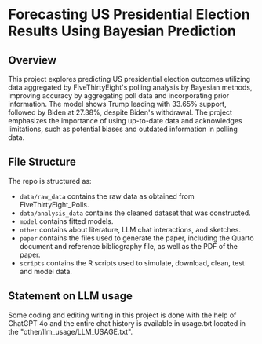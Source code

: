 # Forecasting US Presidential Election Results Using Bayesian Prediction

## Overview

This project explores predicting US presidential election outcomes utilizing data aggregated by FiveThirtyEight's polling analysis by Bayesian methods, improving accuracy by aggregating poll data and incorporating prior information. The model shows Trump leading with 33.65% support, followed by Biden at 27.38%, despite Biden's withdrawal. The project emphasizes the importance of using up-to-date data and acknowledges limitations, such as potential biases and outdated information in polling data.


## File Structure

The repo is structured as:

-   `data/raw_data` contains the raw data as obtained from FiveThirtyEight_Polls.
-   `data/analysis_data` contains the cleaned dataset that was constructed.
-   `model` contains fitted models. 
-   `other` contains about literature, LLM chat interactions, and sketches.
-   `paper` contains the files used to generate the paper, including the Quarto document and reference bibliography file, as well as the PDF of the paper. 
-   `scripts` contains the R scripts used to simulate, download, clean, test and model data.


## Statement on LLM usage

Some coding and editing writing in this project is done with the help of ChatGPT 4o and the entire chat history is available in usage.txt located in the "other/llm_usage/LLM_USAGE.txt".

